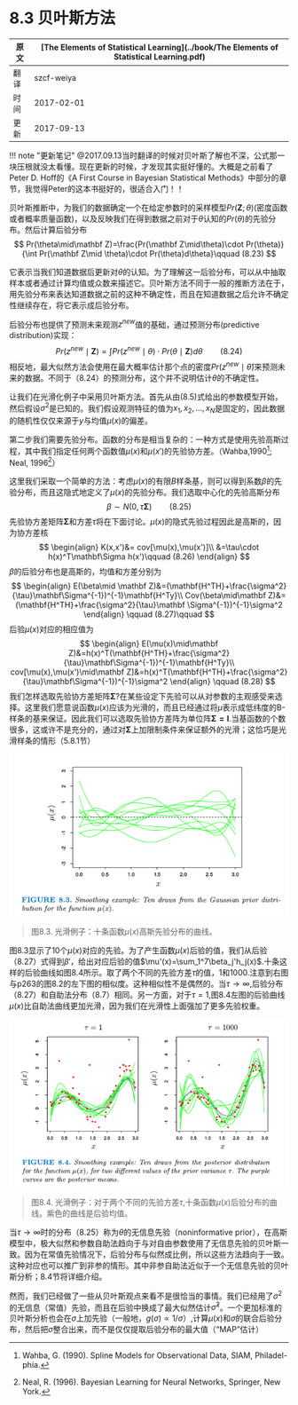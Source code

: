 # 8.3 贝叶斯方法

| 原文   | [The Elements of Statistical Learning](../book/The Elements of Statistical Learning.pdf) |
| ---- | ---------------------------------------- |
| 翻译   | szcf-weiya                               |
| 时间   | 2017-02-01                               |
| 更新   | 2017-09-13                               |


!!! note "更新笔记"
    @2017.09.13当时翻译的时候对贝叶斯了解也不深，公式那一块压根就没太看懂。现在更新的时候，才发现其实挺好懂的。大概是之前看了Peter D. Hoff的《A First Course in Bayesian Statistical Methods》中部分的章节，我觉得Peter的这本书挺好的，很适合入门！！

贝叶斯推断中，为我们的数据确定一个在给定参数时的采样模型$Pr(\mathbf Z;\theta)$(密度函数或者概率质量函数)，以及反映我们在得到数据之前对于$\theta$认知的$Pr(\theta)$的先验分布。然后计算后验分布
$$
Pr(\theta\mid\mathbf Z)=\frac{Pr(\mathbf Z\mid\theta)\cdot Pr(\theta)}{\int Pr(\mathbf Z\mid \theta)\cdot Pr(\theta)d\theta}\qquad (8.23)
$$

它表示当我们知道数据后更新对$\theta$的认知。为了理解这一后验分布，可以从中抽取样本或者通过计算均值或众数来描述它。贝叶斯方法不同于一般的推断方法在于，用先验分布来表达知道数据之前的这种不确定性，而且在知道数据之后允许不确定性继续存在，将它表示成后验分布。

后验分布也提供了预测未来观测$z^{new}$值的基础，通过预测分布(predictive distribution)实现：
$$
Pr(z^{new}\mid \mathbf  Z)=\int Pr(z^{new}\mid \theta)\cdot Pr(\theta\mid \mathbf Z)d\theta\qquad (8.24)
$$
相反地，最大似然方法会使用在最大概率估计那个点的密度$Pr(z^{new}\mid \hat\theta)$来预测未来的数据。不同于（8.24）的预测分布，这个并不说明估计$\theta$的不确定性。

让我们在光滑化例子中采用贝叶斯方法。首先从由(8.5)式给出的参数模型开始，然后假设$\sigma^2$是已知的。我们假设观测特征的值为$x_1,x_2,\ldots,x_N$是固定的，因此数据的随机性仅仅来源于$y$与均值$\mu(x)$的偏差。

第二步我们需要先验分布。函数的分布是相当复杂的：一种方式是使用先验高斯过程，其中我们指定任何两个函数值$\mu(x)$和$\mu(x')$的先验协方差。（Wahba,1990[^1]; Neal, 1996[^2]）

这里我们采取一个简单的方法：考虑$\mu(x)$的有限$B$样条基，则可以得到系数$\beta$的先验分布，而且这隐式地定义了$\mu(x)$的先验分布。我们选取中心化的先验高斯分布
$$
\beta\sim N(0,\tau\mathbf \Sigma)\qquad (8.25)
$$
先验协方差矩阵$\mathbf \Sigma$和方差$\tau$将在下面讨论。$\mu(x)$的隐式先验过程因此是高斯的，因为协方差核
$$
\begin{align}
K(x,x')&= cov[\mu(x),\mu(x')]\\
&=\tau\cdot h(x)^T\mathbf\Sigma h(x')\qquad (8.26)
\end{align}
$$
$\beta$的后验分布也是高斯的，均值和方差分别为
$$
\begin{align}
E(\beta\mid \mathbf Z)&=(\mathbf{H^TH}+\frac{\sigma^2}{\tau}\mathbf\Sigma^{-1})^{-1}\mathbf{H^Ty}\\
Cov(\beta\mid\mathbf Z)&=(\mathbf{H^TH}+\frac{\sigma^2}{\tau}\mathbf \Sigma^{-1})^{-1}\sigma^2
\end{align}
\qquad (8.27)\qquad
$$
后验$\mu(x)$对应的相应值为
$$
\begin{align}
E(\mu(x)\mid\mathbf Z)&=h(x)^T(\mathbf{H^TH}+\frac{\sigma^2}{\tau}\mathbf\Sigma^{-1})^{-1}\mathbf{H^Ty}\\
cov[\mu(x),\mu(x')\mid\mathbf Z]&=h(x)^T(\mathbf{H^TH}+\frac{\sigma^2}{\tau}\mathbf\Sigma^{-1})^{-1}\sigma^2
\end{align}
\qquad (8.28)
$$
我们怎样选取先验协方差矩阵$\mathbf \Sigma$?在某些设定下先验可以从对参数的主观感受来选择。这里我们愿意说函数$\mu(x)$应该为光滑的，而且已经通过将$\mu$表示成低纬度的B-样条的基来保证。因此我们可以选取先验协方差阵为单位阵$\mathbf {\Sigma=I}$.当基函数的个数很多，这或许不是充分的，通过对$\mathbf\Sigma$上加限制条件来保证额外的光滑；这恰巧是光滑样条的情形（5.8.1节）

![](../img/08/fig8.3.png)

> 图8.3. 光滑例子：十条函数$\mu(x)$高斯先验分布的曲线。

图8.3显示了10个$\mu(x)$对应的先验。为了产生函数$\mu(x)$后验的值，我们从后验（8.27）式得到$\beta'$，给出对应后验的值$\mu'(x)=\sum_1^7\beta_j'h_j(x)$.十条这样的后验曲线如图8.4所示。取了两个不同的先验方差$\tau$的值，1和1000.注意到右图与p263的图8.2的左下图的相似度。这种相似性不是偶然的。当$\tau\longrightarrow \infty$,后验分布（8.27）和自助法分布（8.7）相同。另一方面，对于$\tau=1$,图8.4左图的后验曲线$\mu(x)$比自助法曲线更加光滑，因为我们在光滑性上面强加了更多先验权重。

![](../img/08/fig8.4.png)

> 图8.4. 光滑例子：对于两个不同的先验方差$\tau$,十条函数$\mu(x)$后验分布的曲线。紫色的曲线是后验均值。

当$\tau\rightarrow \infty$时的分布（8.25）称为$\theta$的无信息先验（noninformative prior），在高斯模型中，极大似然和参数自助法趋向于与对自由参数使用了无信息先验的贝叶斯一致。因为在常值先验情况下，后验分布与似然成比例，所以这些方法趋向于一致。这种对应也可以推广到非参的情形。其中非参自助法近似于一个无信息先验的贝叶斯分析；8.4节将详细介绍。

然而，我们已经做了一些从贝叶斯观点来看不是很恰当的事情。我们已经用了$\sigma^2$的无信息（常值）先验，而且在后验中换成了最大似然估计$\hat\sigma^2$。一个更加标准的贝叶斯分析也会在$\sigma$上加先验（一般地，$g(\sigma)\propto 1/\sigma$）,计算$\mu(x)$和$\sigma$的联合后验分布，然后把$\sigma$整合出来，而不是仅仅提取后验分布的最大值（“MAP”估计）

[^1]: Wahba, G. (1990). Spline Models for Observational Data, SIAM, Philadel-
phia.
[^2]: Neal, R. (1996). Bayesian Learning for Neural Networks, Springer, New
York.
